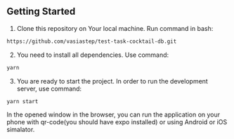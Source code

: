 ## Getting Started

1. Clone this repository on Your local machine. Run command in bash:

```bash
https://github.com/vasiastep/test-task-cocktail-db.git
```

2. You need to install all dependencies. Use command:

```bash
yarn
```

3. You are ready to start the project. In order to run the development server, use command:
```bash
yarn start
```

In the opened window in the browser, you can run the application on your phone with qr-code(you should have expo installed) or using Android or iOS simalator.

